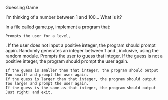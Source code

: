 Guessing Game

I’m thinking of a number between 1 and 100…
What is it?

In a file called game.py, implement a program that:

    Prompts the user for a level, 

. If the user does not input a positive integer, the program should prompt again.
Randomly generates an integer between 1 and
, inclusive, using the random module.
Prompts the user to guess that integer. If the guess is not a positive integer, the program should prompt the user again.

    If the guess is smaller than that integer, the program should output Too small! and prompt the user again.
    If the guess is larger than that integer, the program should output Too large! and prompt the user again.
    If the guess is the same as that integer, the program should output Just right! and exit.

